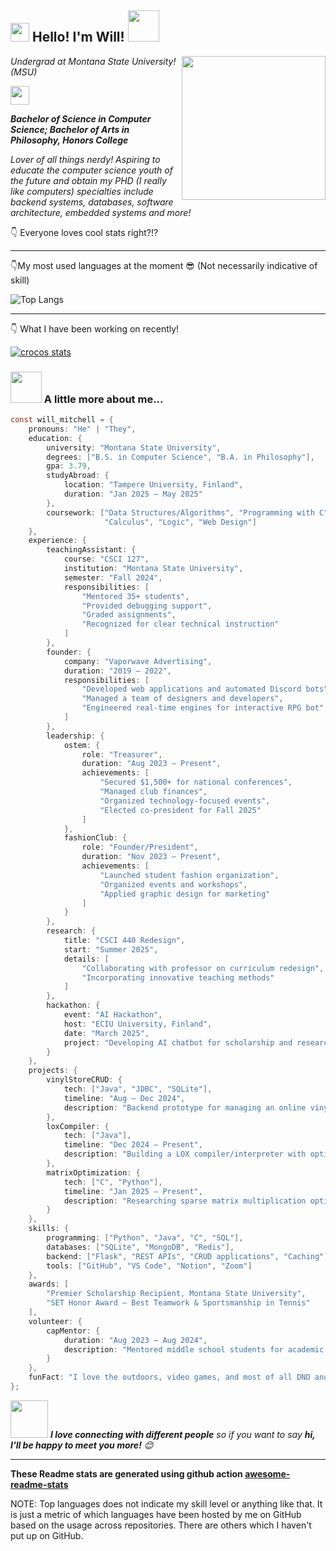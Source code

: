 <h2><img src="https://emojis.slackmojis.com/emojis/images/1531849430/4246/blob-sunglasses.gif?1531849430" width="30"/> Hello! I'm Will! <img src="https://gifdb.com/images/high/coding-animated-laptop-flow-stream-ja04010rm5o68zfk.webp" width="50"></h2>
<img align='right' src="https://media.giphy.com/media/M9gbBd9nbDrOTu1Mqx/giphy.gif" width="230">
<p><em>Undergrad at Montana State University! (MSU) </p><img src="https://media.giphy.com/media/WUlplcMpOCEmTGBtBW/giphy.gif" width="30"></em>
   
   ***Bachelor of Science in Computer Science; Bachelor of Arts in Philosophy, Honors College*** 

*Lover of all things nerdy! Aspiring to educate the computer science youth of the future and obtain my PHD (I really like computers) specialties include backend systems, databases, software architecture, embedded systems and more!*






👇 Everyone loves cool stats right?!? 
___
👇My most used languages at the moment 😎 (Not necessarily indicative of skill)


![Top Langs](https://github-readme-stats.vercel.app/api/top-langs/?username=newtlycroco)
___
👇 What I have been working on recently!


[![crocos stats](https://github-readme-stats.vercel.app/api/wakatime?username=newtlycroco)](https://github.com/anuraghazra/github-readme-stats)

### <img src="https://gifdb.com/images/high/coding-animated-laptop-flow-stream-ja04010rm5o68zfk.webp" width="50"> A little more about me...  

```c
const will_mitchell = {
    pronouns: "He" | "They",
    education: {
        university: "Montana State University",
        degrees: ["B.S. in Computer Science", "B.A. in Philosophy"],
        gpa: 3.79,
        studyAbroad: {
            location: "Tampere University, Finland",
            duration: "Jan 2025 – May 2025"
        },
        coursework: ["Data Structures/Algorithms", "Programming with C", "Database Systems",
                     "Calculus", "Logic", "Web Design"]
    },
    experience: {
        teachingAssistant: {
            course: "CSCI 127",
            institution: "Montana State University",
            semester: "Fall 2024",
            responsibilities: [
                "Mentored 35+ students",
                "Provided debugging support",
                "Graded assignments",
                "Recognized for clear technical instruction"
            ]
        },
        founder: {
            company: "Vaporwave Advertising",
            duration: "2019 – 2022",
            responsibilities: [
                "Developed web applications and automated Discord bots",
                "Managed a team of designers and developers",
                "Engineered real-time engines for interactive RPG bot"
            ]
        },
        leadership: {
            ostem: {
                role: "Treasurer",
                duration: "Aug 2023 – Present",
                achievements: [
                    "Secured $1,500+ for national conferences",
                    "Managed club finances",
                    "Organized technology-focused events",
                    "Elected co-president for Fall 2025"
                ]
            },
            fashionClub: {
                role: "Founder/President",
                duration: "Nov 2023 – Present",
                achievements: [
                    "Launched student fashion organization",
                    "Organized events and workshops",
                    "Applied graphic design for marketing"
                ]
            }
        },
        research: {
            title: "CSCI 440 Redesign",
            start: "Summer 2025",
            details: [
                "Collaborating with professor on curriculum redesign",
                "Incorporating innovative teaching methods"
            ]
        },
        hackathon: {
            event: "AI Hackathon",
            host: "ECIU University, Finland",
            date: "March 2025",
            project: "Developing AI chatbot for scholarship and research pairing"
        }
    },
    projects: {
        vinylStoreCRUD: {
            tech: ["Java", "JDBC", "SQLite"],
            timeline: "Aug – Dec 2024",
            description: "Backend prototype for managing an online vinyl store"
        },
        loxCompiler: {
            tech: ["Java"],
            timeline: "Dec 2024 – Present",
            description: "Building a LOX compiler/interpreter with optimizations"
        },
        matrixOptimization: {
            tech: ["C", "Python"],
            timeline: "Jan 2025 – Present",
            description: "Researching sparse matrix multiplication optimizations"
        }
    },
    skills: {
        programming: ["Python", "Java", "C", "SQL"],
        databases: ["SQLite", "MongoDB", "Redis"],
        backend: ["Flask", "REST APIs", "CRUD applications", "Caching"],
        tools: ["GitHub", "VS Code", "Notion", "Zoom"]
    },
    awards: [
        "Premier Scholarship Recipient, Montana State University",
        "SET Honor Award – Best Teamwork & Sportsmanship in Tennis"
    ],
    volunteer: {
        capMentor: {
            duration: "Aug 2023 – Aug 2024",
            description: "Mentored middle school students for academic and social growth"
        }
    },
    funFact: "I love the outdoors, video games, and most of all DND and MTG (I know huge shocker) and anything with my dog! "
};

```

<img src="https://media.giphy.com/media/LnQjpWaON8nhr21vNW/giphy.gif" width="60"> <em><b>I love connecting with different people</b> so if you want to say <b>hi, I'll be happy to meet you more!</b> 😊</em>

---

**These Readme stats are generated using github action [awesome-readme-stats](https://github.com/anmol098/waka-readme-stats)**

NOTE: Top languages does not indicate my skill level or anything like that. It is just a metric of which languages have been hosted by me on GitHub based on the usage across repositories. There are others which I haven't put up on GitHub.
